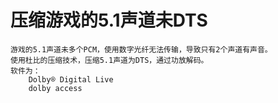 # 压缩游戏的5.1声道未DTS

    游戏的5.1声道未多个PCM，使用数字光纤无法传输，导致只有2个声道有声音。
    使用杜比的压缩技术，压缩5.1声道为DTS，通过功放解码。
    软件为：
        Dolby® Digital Live
        dolby access